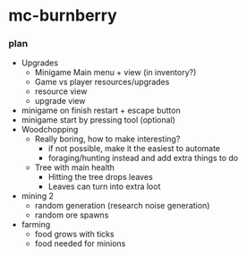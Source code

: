 # mc-burnberry
### plan
- Upgrades
  - Minigame Main menu + view (in inventory?)
  - Game vs player resources/upgrades
  - resource view
  - upgrade view
- minigame on finish restart + escape button
- minigame start by pressing tool (optional)
- Woodchopping
  - Really boring, how to make interesting?
    - if not possible, make it the easiest to automate
    - foraging/hunting instead and add extra things to do
  - Tree with main health
    - Hitting the tree drops leaves
    - Leaves can turn into extra loot
- mining 2
  - random generation (research noise generation)
  - random ore spawns
- farming
  - food grows with ticks
  - food needed for minions